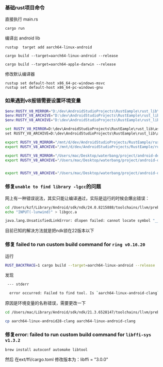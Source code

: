 ### 基础rust项目命令

直接执行 main.rs

```shell
cargo run
```

编译出 android lib

```shell
rustup  target add aarch64-linux-android

cargo build --target=aarch64-linux-android --release

cargo build --target=aarch64-apple-darwin --release
```

修改默认编译器

```
rustup set default-host x86_64-pc-windows-msvc
rustup set default-host x86_64-pc-windows-gnu
```

### 如果遇到v8报错需要设置环境变量

```powershell
$env:RUSTY_V8_MIRROR="D:/dev\AndroidStudioProjects\RustEample\rust_lib\assets\rusty_v8_mirror\"
$env:RUSTY_V8_ARCHIVE="D:\dev\AndroidStudioProjects\RustEample\rust_lib\assets\rusty_v8_mirror\v0.42.0\rusty_v8_release_x86_64-pc-windows-msvc.lib"
$env:RUSTY_V8_ARCHIVE="D:\dev\AndroidStudioProjects\RustEample\rust_lib\assets\rusty_v8_mirror\v0.42.0\librusty_v8_release_aarch64-linux-android.a"
```

```cmd
set RUSTY_V8_MIRROR=D:\dev\AndroidStudioProjects\RustEample\rust_lib\assets\rusty_v8_mirror\
set RUSTY_V8_ARCHIVE=D:\dev\AndroidStudioProjects\RustEample\rust_lib\assets\rusty_v8_mirror\v0.42.0\rusty_v8_release_x86_64-pc-windows-msvc.lib
```

```bash
export RUSTY_V8_MIRROR="/mnt/d/dev/AndroidStudioProjects/RustEample/rust_lib/assets/rusty_v8_mirror/"
export RUSTY_V8_ARCHIVE="/mnt/d/dev/AndroidStudioProjects/RustEample/rust_lib/assets/rusty_v8_mirror/v0.42.0/librusty_v8_release_aarch64-linux-android.a"

export RUSTY_V8_MIRROR="/Users/mac/Desktop/waterbang/project/android-deno-runtime-example/rust_lib/assets/rusty_v8_mirror/"
export RUSTY_V8_ARCHIVE="/Users/mac/Desktop/waterbang/project/android-deno-runtime-example/rust_lib/assets/rusty_v8_mirror/v0.42.0/librusty_v8_release_aarch64-linux-android.a"


export RUSTY_V8_ARCHIVE="/Users/mac/Desktop/waterbang/project/android-deno-runtime-example/rust_lib/assets/rusty_v8_mirror/v0.42.0/librusty_v8_release_aarch64-apple-darwin.a"
```

### 修复`unable to find library -lgcc`的问题

网上有一种错误说法，其实只能让编译通过，实际是运行的时候会爆出错误：

```bash
cd /Users/kzf/Library/Android/sdk/ndk/24.0.8215888/toolchains/llvm/prebuilt/darwin-x86_64/lib64/clang/14.0.1/lib/linux/aarch64
echo "INPUT(-lunwind)" > libgcc.a

java.lang.UnsatisfiedLinkError: dlopen failed: cannot locate symbol "__emutls_get_address" referenced by "/data/app/~~xgQux0SWdH8NR7GLHyXCNg==/org.bfchain.rust.example-1rL1uIoeTHAxKOyHiDM32w==/base.apk!/lib/arm64-v8a/librust_lib.so"...
```

目前已知的解决方法就是把ndk锁在22版本以下

### 修复 failed to run custom build command for `ring v0.16.20`

运行  

```bash
RUST_BACKTRACE=1 cargo build --target=aarch64-linux-android --release
```

发现

```bash
 --- stderr

  error occurred: Failed to find tool. Is `aarch64-linux-android-clang` installed?
```

原因是环境变量的名称错误，需要更改一下

```bash
cd /Users/mac/Library/Android/sdk/ndk/21.3.6528147/toolchains/llvm/prebuilt/darwin-x86_64/bin/

cp aarch64-linux-android28-clang aarch64-linux-android-clang 
```

### 修复error: failed to run custom build command for `libffi-sys v1.3.2`

```
brew install autoconf automake libtool   
```

然后 在ext/ffi/cargo.toml
修改版本为：libffi = "3.0.0"
